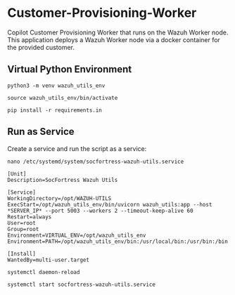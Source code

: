 # Customer-Provisioning-Worker

Copilot Customer Provisioning Worker that runs on the Wazuh Worker node. This application deploys a Wazuh Worker node via a docker container for the provided customer.

## Virtual Python Environment

```
python3 -m venv wazuh_utils_env
```

```
source wazuh_utils_env/bin/activate
```

```
pip install -r requirements.in
```


## Run as Service

Create a service and run the script as a service:

```
nano /etc/systemd/system/socfortress-wazuh-utils.service
```

```
[Unit]
Description=SocFortress Wazuh Utils

[Service]
WorkingDirectory=/opt/WAZUH-UTILS
ExecStart=/opt/wazuh_utils_env/bin/uvicorn wazuh_utils:app --host *SERVER_IP* --port 5003 --workers 2 --timeout-keep-alive 60
Restart=always
User=root
Group=root
Environment=VIRTUAL_ENV=/opt/wazuh_utils_env
Environment=PATH=/opt/wazuh_utils_env/bin:/usr/local/bin:/usr/bin:/bin

[Install]
WantedBy=multi-user.target
```

```
systemctl daemon-reload
```

```
systemctl start socfortress-wazuh-utils.service
```